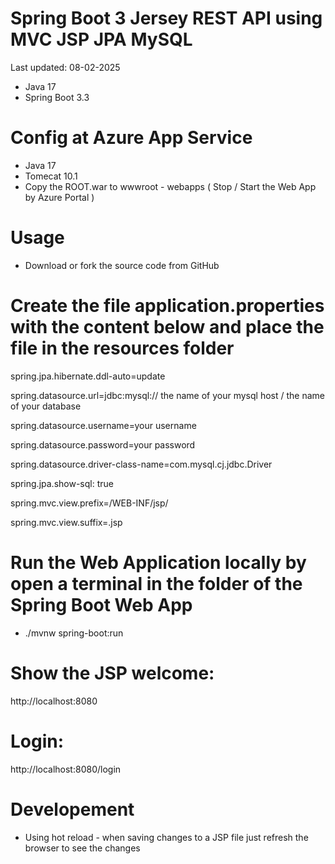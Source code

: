   # Spring Boot 3 Jersey REST API using MVC JSP JPA MySQL

Last updated: 08-02-2025

- Java 17
- Spring Boot 3.3

# Config at Azure App Service

- Java 17
- Tomecat 10.1
- Copy the ROOT.war to wwwroot - webapps ( Stop / Start the Web App by Azure Portal )

# Usage

- Download or fork the source code from GitHub

# Create the file application.properties with the content below and place the file in the resources folder

spring.jpa.hibernate.ddl-auto=update

spring.datasource.url=jdbc:mysql:// the name of your mysql host / the name of your database

spring.datasource.username=your username 

spring.datasource.password=your password

spring.datasource.driver-class-name=com.mysql.cj.jdbc.Driver

spring.jpa.show-sql: true

spring.mvc.view.prefix=/WEB-INF/jsp/

spring.mvc.view.suffix=.jsp

# Run the Web Application locally by open a terminal in the folder of the Spring Boot Web App

- ./mvnw spring-boot:run 

# Show the JSP welcome:

http://localhost:8080

# Login:

http://localhost:8080/login

# Developement

- Using hot reload - when saving changes to a JSP file just refresh the browser to see the changes
